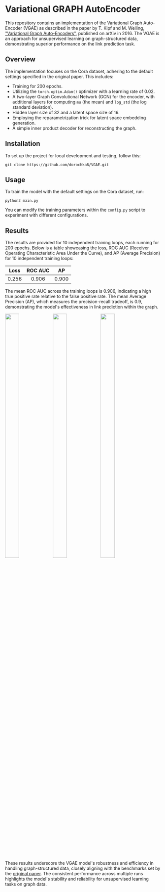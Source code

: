 # Variational GRAPH AutoEncoder

This repository contains an implementation of the Variational Graph Auto-Encoder (VGAE) as described in the paper by T. Kipf and M. Welling, ["Variational Graph Auto-Encoders"](https://arxiv.org/pdf/1611.07308.pdf), published on arXiv in 2016. The VGAE is an approach for unsupervised learning on graph-structured data, demonstrating superior performance on the link prediction task.

## Overview
The implementation focuses on the Cora dataset, adhering to the default settings specified in the original paper. This includes:

- Training for 200 epochs.
- Utilizing the `torch.optim.Adam()` optimizer with a learning rate of 0.02.
- A two-layer Graph Convolutional Network (GCN) for the encoder, with additional layers for computing `mu` (the mean) and `log_std` (the log standard deviation).
- Hidden layer size of 32 and a latent space size of 16.
- Employing the reparametrization trick for latent space embedding generation.
- A simple inner product decoder for reconstructing the graph.

## Installation
To set up the project for local development and testing, follow this:
```
git clone https://github.com/dorochka8/VGAE.git
```

## Usage 
To train the model with the default settings on the Cora dataset, run: 
```
python3 main.py
```

You can modify the training parameters within the `config.py` script to experiment with different configurations.

## Results
The results are provided for 10 independent training loops, each running for 200 epochs. Below is a table showcasing the loss, ROC AUC (Receiver Operating Characteristic Area Under the Curve), and AP (Average Precision) for 10 independent training loops:

Loss   | ROC AUC  | AP   | 
:---:  |   :---:  | :---:|
0.256  |  0.906   | 0.900|

The mean ROC AUC across the training loops is 0.906, indicating a high true positive rate relative to the false positive rate. The mean Average Precision (AP), which measures the precision-recall tradeoff, is 0.9, demonstrating the model's effectiveness in link prediction within the graph.

<p float="left">
  <img 
    src="https://github.com/dorochka8/VGAE/assets/97133490/bc9a6ccc-7250-4146-95cd-1fd7586f2eee" 
    width=30% 
    height=45%
    />
  <img 
    src="https://github.com/dorochka8/VGAE/assets/97133490/e19e5204-a435-41e0-bb65-37a812f46fc9" 
    width=30% 
    height=45%
    /> 
  <img 
    src="https://github.com/dorochka8/VGAE/assets/97133490/0b0eae03-7de8-415a-958a-21c1ad1ccfac"
    width=30% 
    height=45%
    />
</p>

These results underscore the VGAE model's robustness and efficiency in handling graph-structured data, closely aligning with the benchmarks set by the [original paper](https://arxiv.org/pdf/1611.07308.pdf). The consistent performance across multiple runs highlights the model's stability and reliability for unsupervised learning tasks on graph data.
